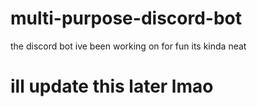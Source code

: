 # multi-purpose-discord-bot
the discord bot ive been working on for fun its kinda neat

# ill update this later lmao
